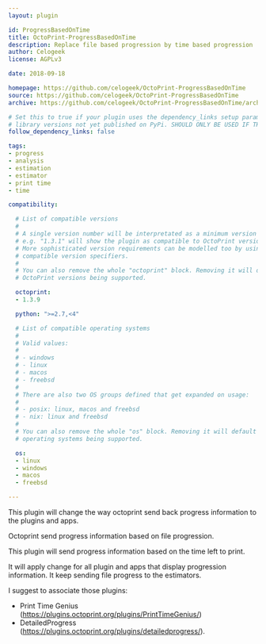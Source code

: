 ```yaml
---
layout: plugin

id: ProgressBasedOnTime
title: OctoPrint-ProgressBasedOnTime
description: Replace file based progression by time based progression
author: Celogeek
license: AGPLv3

date: 2018-09-18

homepage: https://github.com/celogeek/OctoPrint-ProgressBasedOnTime
source: https://github.com/celogeek/OctoPrint-ProgressBasedOnTime
archive: https://github.com/celogeek/OctoPrint-ProgressBasedOnTime/archive/master.zip

# Set this to true if your plugin uses the dependency_links setup parameter to include
# library versions not yet published on PyPi. SHOULD ONLY BE USED IF THERE IS NO OTHER OPTION!
follow_dependency_links: false

tags:
- progress
- analysis
- estimation
- estimator
- print time
- time

compatibility:

  # List of compatible versions
  #
  # A single version number will be interpretated as a minimum version requirement,
  # e.g. "1.3.1" will show the plugin as compatible to OctoPrint versions 1.3.1 and up.
  # More sophisticated version requirements can be modelled too by using PEP440
  # compatible version specifiers.
  #
  # You can also remove the whole "octoprint" block. Removing it will default to all
  # OctoPrint versions being supported.

  octoprint:
  - 1.3.9

  python: ">=2.7,<4"

  # List of compatible operating systems
  #
  # Valid values:
  #
  # - windows
  # - linux
  # - macos
  # - freebsd
  #
  # There are also two OS groups defined that get expanded on usage:
  #
  # - posix: linux, macos and freebsd
  # - nix: linux and freebsd
  #
  # You can also remove the whole "os" block. Removing it will default to all
  # operating systems being supported.

  os:
  - linux
  - windows
  - macos
  - freebsd

---
```


This plugin will change the way octoprint send back progress information to the plugins and apps.

Octoprint send progress information based on file progression.

This plugin will send progress information based on the time left to print.

It will apply change for all plugin and apps that display progression information. It keep sending file progress to the estimators.

I suggest to associate those plugins:
 * Print Time Genius (https://plugins.octoprint.org/plugins/PrintTimeGenius/)
 * DetailedProgress (https://plugins.octoprint.org/plugins/detailedprogress/).



